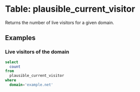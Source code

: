 # Table: plausible_current_visitor

Returns the number of live visitors for a given domain.

## Examples

### Live visitors of the domain

```sql
select
  count
from
  plausible_current_visitor
where
  domain='example.net'
```

